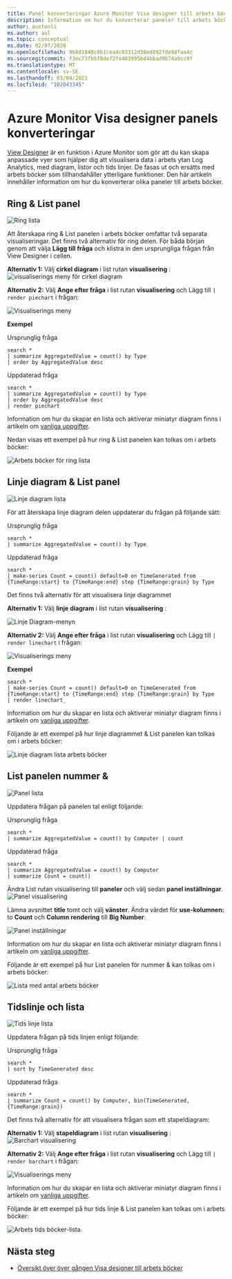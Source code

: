 ```yaml
---
title: Panel konverteringar Azure Monitor Visa designer till arbets böcker
description: Information om hur du konverterar paneler till arbets böcker vid över gången från vyer i Azure Monitor.
author: austonli
ms.author: aul
ms.topic: conceptual
ms.date: 02/07/2020
ms.openlocfilehash: 9b8d1840c0b1cea4c03312d38ed892fde94faa4c
ms.sourcegitcommit: f3ec73fb5f8de72fe483995bd4bbad9b74a9cc9f
ms.translationtype: MT
ms.contentlocale: sv-SE
ms.lasthandoff: 03/04/2021
ms.locfileid: "102043345"
---
```

# <a name="azure-monitor-view-designer-tile-conversions"></a>Azure Monitor Visa designer panels konverteringar
[View Designer](view-designer.md) är en funktion i Azure Monitor som gör att du kan skapa anpassade vyer som hjälper dig att visualisera data i arbets ytan Log Analytics, med diagram, listor och tids linjer. De fasas ut och ersätts med arbets böcker som tillhandahåller ytterligare funktioner. Den här artikeln innehåller information om hur du konverterar olika paneler till arbets böcker.

## <a name="donut--list-tile"></a>Ring & List panel

![Ring lista](media/view-designer-conversion-tiles/donut-list.png)

Att återskapa ring & List panelen i arbets böcker omfattar två separata visualiseringar. Det finns två alternativ för ring delen.
För båda början genom att välja **Lägg till fråga** och klistra in den ursprungliga frågan från View Designer i cellen.

**Alternativ 1:** Välj **cirkel diagram** i list rutan **visualisering** : ![ visualiserings meny för cirkel diagram](media/view-designer-conversion-tiles/pie-chart.png)

**Alternativ 2:** Välj **Ange efter fråga** i list rutan **visualisering** och Lägg till `| render piechart` i frågan:

 ![Visualiserings meny](media/view-designer-conversion-tiles/set-by-query.png)

**Exempel**

Ursprunglig fråga
```KQL
search * 
| summarize AggregatedValue = count() by Type 
| order by AggregatedValue desc
```

Uppdaterad fråga
```KQL
search * 
| summarize AggregatedValue = count() by Type 
| order by AggregatedValue desc 
| render piechart
```

Information om hur du skapar en lista och aktiverar miniatyr diagram finns i artikeln om [vanliga uppgifter](view-designer-conversion-tasks.md).

Nedan visas ett exempel på hur ring & List panelen kan tolkas om i arbets böcker:

![Arbets böcker för ring lista](media/view-designer-conversion-tiles/donut-workbooks.png)

## <a name="line-chart--list-tile"></a>Linje diagram & List panel
![Linje diagram lista](media/view-designer-conversion-tiles/line-list.png) 

För att återskapa linje diagram delen uppdaterar du frågan på följande sätt:

Ursprunglig fråga
```KQL
search * 
| summarize AggregatedValue = count() by Type
```

Uppdaterad fråga
```KQL
search * 
| make-series Count = count() default=0 on TimeGenerated from {TimeRange:start} to {TimeRange:end} step {TimeRange:grain} by Type
```

Det finns två alternativ för att visualisera linje diagrammet

**Alternativ 1:** Välj **linje diagram** i list rutan **visualisering** :
 
 ![Linje Diagram-menyn](media/view-designer-conversion-tiles/line-visualization.png)

**Alternativ 2:** Välj **Ange efter fråga** i list rutan **visualisering** och Lägg till `| render linechart` i frågan:

 ![Visualiserings meny](media/view-designer-conversion-tiles/set-by-query.png)

**Exempel**

```KQL
search * 
| make-series Count = count() default=0 on TimeGenerated from {TimeRange:start} to {TimeRange:end} step {TimeRange:grain} by Type 
| render linechart_
```

Information om hur du skapar en lista och aktiverar miniatyr diagram finns i artikeln om [vanliga uppgifter](view-designer-conversion-tasks.md).

Följande är ett exempel på hur linje diagrammet & List panelen kan tolkas om i arbets böcker:

![Linje diagram lista arbets böcker](media/view-designer-conversion-tiles/line-workbooks.png)

## <a name="number--list-tile"></a>List panelen nummer &

 ![Panel lista](media/view-designer-conversion-tiles/tile-list-example.png)

Uppdatera frågan på panelen tal enligt följande:

Ursprunglig fråga
```KQL
search * 
| summarize AggregatedValue = count() by Computer | count
```

Uppdaterad fråga
```KQL
search *
| summarize AggregatedValue = count() by Computer 
| summarize Count = count()
```

Ändra List rutan visualisering till **paneler** och välj sedan **panel inställningar**.
 ![Panel visualisering](media/view-designer-conversion-tiles/tile-visualization.png)

Lämna avsnittet **title** tomt och välj **vänster**. Ändra värdet för **use-kolumnen:** to **Count** och **Column rendering** till **Big Number**:

![Panel inställningar](media/view-designer-conversion-tiles/tile-settings.png)

 
Information om hur du skapar en lista och aktiverar miniatyr diagram finns i artikeln om [vanliga uppgifter](view-designer-conversion-tasks.md).

Följande är ett exempel på hur List panelen för nummer & kan tolkas om i arbets böcker:

![Lista med antal arbets böcker](media/view-designer-conversion-tiles/number-workbooks.png)

## <a name="timeline--list"></a>Tidslinje och lista

 ![Tids linje lista](media/view-designer-conversion-tiles/time-list.png)

Uppdatera frågan på tids linjen enligt följande:

Ursprunglig fråga
```KQL
search * 
| sort by TimeGenerated desc
```

Uppdaterad fråga
```KQL
search * 
| summarize Count = count() by Computer, bin(TimeGenerated,{TimeRange:grain})
```

Det finns två alternativ för att visualisera frågan som ett stapeldiagram:

**Alternativ 1:** Välj **stapeldiagram** i list rutan **visualisering** : ![ Barchart visualisering](media/view-designer-conversion-tiles/bar-visualization.png)
 
**Alternativ 2:** Välj **Ange efter fråga** i list rutan **visualisering** och Lägg till `| render barchart` i frågan:

 ![Visualiserings meny](media/view-designer-conversion-tiles/set-by-query.png)

 
Information om hur du skapar en lista och aktiverar miniatyr diagram finns i artikeln om [vanliga uppgifter](view-designer-conversion-tasks.md).

Följande är ett exempel på hur tids linje & List panelen kan tolkas om i arbets böcker:

![Arbets tids böcker-lista](media/view-designer-conversion-tiles/time-workbooks.png)

## <a name="next-steps"></a>Nästa steg

- [Översikt över över gången Visa designer till arbets böcker](view-designer-conversion-overview.md)

